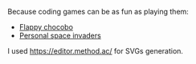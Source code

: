 Because coding games can be as fun as playing them:

- [Flappy chocobo](https://domi7777.github.io/mini-games/flappy-chocobo/)
- [Personal space invaders](https://domi7777.github.io/mini-games/personal-space-invaders/)


I used https://editor.method.ac/ for SVGs generation.
